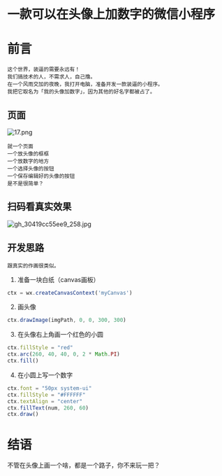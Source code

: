 # 一款可以在头像上加数字的微信小程序
# 前言
    这个世界，装逼的需要永远有！
    我们搞技术的人，不需求人，自己撸。
    在一个风雨交加的夜晚，我打开电脑，准备开发一款装逼的小程序。
    我把它取名为「我的头像加数字」，因为其他的好名字都被占了。

## 页面

![17.png](https://p6-juejin.byteimg.com/tos-cn-i-k3u1fbpfcp/74aac4578457415dbc015d371f7a9716~tplv-k3u1fbpfcp-watermark.image?)

    就一个页面
    一个放头像的框框
    一个放数字的地方
    一个选择头像的按钮
    一个保存编辑好的头像的按钮
    是不是很简单？
    
 ## 扫码看真实效果   

![gh_30419cc55ee9_258.jpg](https://p1-juejin.byteimg.com/tos-cn-i-k3u1fbpfcp/9213fc3d590e45d9a49e7e72b045cc98~tplv-k3u1fbpfcp-watermark.image?)
## 开发思路
    跟真实的作画很类似。
   
1. 准备一块白纸（canvas画板）
```js
ctx = wx.createCanvasContext('myCanvas')
```
2. 画头像

```js
ctx.drawImage(imgPath, 0, 0, 300, 300)
```
3. 在头像右上角画一个红色的小圆

```js
ctx.fillStyle = "red"
ctx.arc(260, 40, 40, 0, 2 * Math.PI)
ctx.fill()
```
4. 在小圆上写一个数字

```js
ctx.font = "50px system-ui"
ctx.fillStyle = "#FFFFFF"
ctx.textAlign = "center"
ctx.fillText(num, 260, 60)
ctx.draw()
```

# 结语
   不管在头像上画一个啥，都是一个路子，你不来玩一把？
